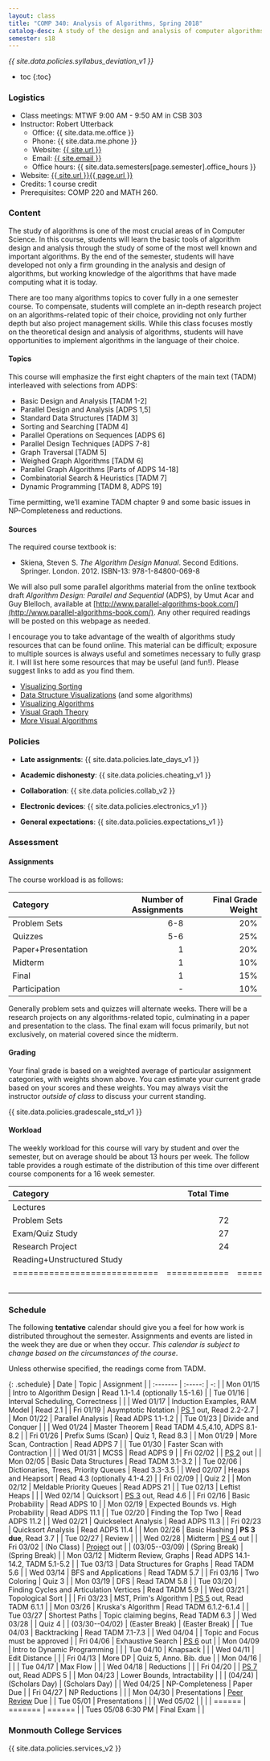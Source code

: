 ```yaml
---
layout: class
title: "COMP 340: Analysis of Algorithms, Spring 2018"
catalog-desc: A study of the design and analysis of computer algorithms. Topics include asymptotic analysis, efficient algorithm design, sorting and order statistics, hashing, binary search trees, graph algorithms, matrix multiplication, and NP completeness. This course begins a more in-depth study in the theory and science of computation.
semester: s18
---
```


*{{ site.data.policies.syllabus_deviation_v1 }}*

* toc
{:toc}

### Logistics

* Class meetings: MTWF 9:00 AM - 9:50 AM in CSB 303
* Instructor: Robert Utterback
  * Office: {{ site.data.me.office }}
  * Phone: {{ site.data.me.phone }}
  * Website: <a href="{{ site.url }}">{{ site.url }}</a>
  * Email: <a href="mailto:{{ site.email }}">{{ site.email }}</a>
  * Office hours: {{ site.data.semesters[page.semester].office_hours }}
* Website: <a href="{{ site.url }}{{ page.url }}">{{ site.url }}{{ page.url }}</a>
* Credits: 1 course credit
* Prerequisites: COMP 220 and MATH 260.

### Content

The study of algorithms is one of the most crucial areas of in
Computer Science. In this course, students will learn the basic tools
of algorithm design and analysis through the study of some of the most
well known and important algorithms. By the end of the semester,
students will have developed not only a firm grounding in the analysis
and design of algorithms, but working knowledge of the algorithms that
have made computing what it is today.  

There are too many algorithms topics to cover fully in a one semester
course. To compensate, students will complete an in-depth research
project on an algorithms-related topic of their choice, providing not
only further depth but also project management skills. While this
class focuses mostly on the theoretical design and analysis of
algorithms, students will have opportunities to implement algorithms
in the language of their choice.

<!-- While it certainly is possible to study algorithms in the absence of -->
<!-- programming, concrete implementations provide a tangible means of -->
<!-- playing with the course material. As a part of the class, students -->
<!-- will implement, in the language of their choice, present and -->
<!-- demonstrate the algorithms from the text. Regular presentations of -->
<!-- code will provide a backdrop for discussions of the relationships -->
<!-- between programming, algorithms and the science of computing. -->

#### Topics

This course will emphasize the first eight chapters of the main text (TADM)
interleaved with selections from ADPS:

* Basic Design and Analysis [TADM 1-2] 
* Parallel Design and Analysis [ADPS 1,5]
* Standard Data Structures [TADM 3]
* Sorting and Searching [TADM 4]
* Parallel Operations on Sequences [ADPS 6]
* Parallel Design Techniques [ADPS 7-8]
* Graph Traversal [TADM 5]
* Weighed Graph Algorithms [TADM 6]
* Parallel Graph Algorithms [Parts of ADPS 14-18]
* Combinatorial Search & Heuristics [TADM 7] 
* Dynamic Programming [TADM 8, ADPS 19]

Time permitting, we’ll examine TADM chapter 9 and some basic issues in
NP-Completeness and reductions.
  
#### Sources

The required course textbook is:

* Skiena, Steven S. *The Algorithm Design Manual*. Second
Editions. Springer. London. 2012.  ISBN-13: 978-1-84800-069-8

We will also pull some parallel algorithms material from the online
textbook draft *Algorithm Design: Parallel and Sequential* (ADPS), by
Umut Acar and Guy Blelloch, available at
[http://www.parallel-algorithms-book.com/](http://www.parallel-algorithms-book.com/). Any
other required readings will be posted on this webpage as needed.

I encourage you to take advantage of the wealth of algorithms study
resources that can be found online. This material can be difficult;
exposure to multiple sources is always useful and sometimes necessary
to fully grasp it. I will list here some resources that may be useful
(and fun!). Please suggest links to add as you find them.

* [Visualizing Sorting](http://panthema.net/2013/sound-of-sorting/)
* [Data Structure Visualizations](http://www.cs.usfca.edu/~galles/visualization/Algorithms.html) (and some algorithms)
* [Visualizing Algorithms](https://bost.ocks.org/mike/algorithms/)
* [Visual Graph Theory](https://mrpandey.github.io/d3graphTheory/index.html)
* [More Visual Algorithms](https://visualgo.net/)

### Policies

* **Late assignments**: {{ site.data.policies.late_days_v1 }}

* **Academic dishonesty**: {{ site.data.policies.cheating_v1 }}

* **Collaboration**: {{ site.data.policies.collab_v2 }}

* **Electronic devices**: {{ site.data.policies.electronics_v1 }}

* **General expectations**: {{ site.data.policies.expectations_v1 }}

### Assessment

#### Assignments

The course workload is as follows: 

| Category           | Number of Assignments | Final Grade Weight |
| :-----             |              -------: |                 -: |
| Problem Sets       |                   6-8 |                20% |
| Quizzes            |                   5-6 |                25% |
| Paper+Presentation |                     1 |                20% |
| Midterm            |                     1 |                10% |
| Final              |                     1 |                15% |
| Participation      |                     - |                10% |

Generally problem sets and quizzes will alternate weeks. There will be
a research projects on any algorithms-related topic, culminating in a
paper and presentation to the class. The final exam will focus
primarily, but not exclusively, on material covered since the
midterm.

#### Grading

Your final grade is based on a weighted average of particular
assignment categories, with weights shown above. You can estimate your
current grade based on your scores and these weights. You may always
visit the instructor *outside of class* to discuss your current
standing.

{{ site.data.policies.gradescale_std_v1 }}

#### Workload

The weekly workload for this course will vary by student and over the
semester, but on average should be about 13 hours per week. The follow
table provides a rough estimate of the distribution of this time over
different course components for a 16 week semester.

| Category                     |   Total Time |     Time/Week (Hours) |
| :-----                      |    -------:  |   -----------------:  |
| Lectures                     |              |                   3.3 |
| Problem Sets                 |           72 |                   4.5 |
| Exam/Quiz Study              |           27 |                   1.7 |
| Research Project             |           24 |                   1.5 |
| Reading+Unstructured Study   |              |                     2 |
| ============================ | ============ | ===================== |
|                              |              |                    13 |

### Schedule
The following **tentative** calendar should give you a feel for how
work is distributed throughout the semester. Assignments and events
are listed in the week they are due or when they occur. *This calendar
is subject to change based on the circumstances of the course*.

<!-- (let* ((start-date (org-read-date nil nil "2018-01-15")) -->
<!--        (end-date (org-read-date nil nil "2018-05-02")) -->
<!--        (days (list "Mon" "Tue" "Wed" "Fri")) -->
<!--        (current start-date)) -->
<!--   (while (string< current end-date) -->
<!--     (let* ((time (org-time-string-to-time current)) -->
<!--            (day (format-time-string "%a" time))) -->
<!--       (if (member day days) -->
<!--           (princ (concat (format-time-string "%a %m/%d" time) "\n")))) -->
<!--     (setq current (org-read-date nil nil "++1" nil (org-time-string-to-time current))))) -->

Unless otherwise specified, the readings come from TADM.

{: .schedule}
| Date               | Topic                                    | Assignment                           |
| :-------           | :-----:                                  | -:                                   |
| Mon 01/15          | Intro to Algorithm Design                | Read 1.1-1.4 (optionally 1.5-1.6)    |
| Tue 01/16          | Interval Scheduling, Correctness         |                                      |
| Wed 01/17          | Induction Examples, RAM Model            | Read 2.1                             |
| Fri 01/19          | Asymptotic Notation                      | [PS 1](ps1.pdf) out, Read 2.2-2.7    |
| Mon 01/22          | Parallel Analysis                        | Read ADPS 1.1-1.2                    |
| Tue 01/23          | Divide and Conquer                       |                                      |
| Wed 01/24          | Master Theorem                           | Read TADM 4.5,4.10, ADPS 8.1-8.2     |
| Fri 01/26          | Prefix Sums (Scan)                       | Quiz 1, Read 8.3                     |
| Mon 01/29          | More Scan, Contraction                   | Read ADPS 7                          |
| Tue 01/30          | Faster Scan with Contraction             |                                      |
| Wed 01/31          | MCSS                                     | Read ADPS 9                          |
| Fri 02/02          |                                          | [PS 2](ps2.pdf) out                  |
| Mon 02/05          | Basic Data Structures                    | Read TADM 3.1-3.2                    |
| Tue 02/06          | Dictionaries, Trees, Priority Queues     | Read 3.3-3.5                         |
| Wed 02/07          | Heaps and Heapsort                       | Read 4.3 (optionally 4.1-4.2)        |
| Fri 02/09          |                                          | Quiz 2                               |
| Mon 02/12          | Meldable Priority Queues                 | Read ADPS 21                         |
| Tue 02/13          | Leftist Heaps                            |                                      |
| Wed 02/14          | Quicksort                                | [PS 3](ps3.pdf) out, Read 4.6        |
| Fri 02/16          | Basic Probability                        | Read ADPS 10                         |
| Mon 02/19          | Expected Bounds vs. High Probability     | Read ADPS 11.1                       |
| Tue 02/20          | Finding the Top Two                      | Read ADPS 11.2                       |
| Wed 02/21          | Quickselect Analysis                     | Read ADPS 11.3                       |
| Fri 02/23          | Quicksort Analysis                       | Read ADPS 11.4                       |
| Mon 02/26          | Basic Hashing                            | **PS 3 due**, Read 3.7               |
| Tue 02/27          | Review                                   |                                      |
| Wed 02/28          | Midterm                                  | [PS 4](ps4.pdf) out                  |
| Fri 03/02          | (No Class)                               | [Project](proj.pdf) out              |
| (03/05--03/09)     | (Spring Break)                           | (Spring Break)                       |
| Mon 03/12          | Midterm Review, Graphs                   | Read ADPS 14.1-14.2, TADM 5.1-5.2    |
| Tue 03/13          | Data Structures for Graphs               | Read TADM 5.6                        |
| Wed 03/14          | BFS and Applications                     | Read TADM 5.7                        |
| Fri 03/16          | Two Coloring                             | Quiz 3                               |
| Mon 03/19          | DFS                                      | Read TADM 5.8                        |
| Tue 03/20          | Finding Cycles and Articulation Vertices | Read TADM 5.9                        |
| Wed 03/21          | Topological Sort                         |                                      |
| Fri 03/23          | MST, Prim's Algorithm                    | [PS 5](ps5.pdf) out, Read TADM 6.1.1 |
| Mon 03/26          | Kruska's Algorithm                       | Read TADM 6.1.2-6.1.4                |
| Tue 03/27          | Shortest Paths                           | Topic claiming begins, Read TADM 6.3 |
| Wed 03/28          |                                          | Quiz 4                               |
| (03/30--04/02)     | (Easter Break)                           | (Easter Break)                       |
| Tue 04/03          | Backtracking                             | Read TADM 7.1-7.3                    |
| Wed 04/04          |                                          | Topic and Focus must be approved     |
| Fri 04/06          | Exhaustive Search                        | [PS 6](ps6.pdf) out                  |
| Mon 04/09          | Intro to Dynamic Programming             |                                      |
| Tue 04/10          | Knapsack                                 |                                      |
| Wed 04/11          | Edit Distance                            |                                      |
| Fri 04/13          | More DP                                  | Quiz 5, Anno. Bib. due               |
| Mon 04/16          |                                          |                                      |
| Tue 04/17          | Max Flow                                 |                                      |
| Wed 04/18          | Reductions                               |                                      |
| Fri 04/20          |                                          | [PS 7](ps7.pdf) out, Read ADPS 5     |
| Mon 04/23          | Lower Bounds, Intractability             |                                      |
| (04/24)            | (Scholars Day)                           | (Scholars Day)                       |
| Wed 04/25          | NP-Completeness                          | Paper Due                            |
| Fri 04/27          | NP Reductions                            |                                      |
| Mon 04/30          | Presentations                            | [Peer Review](review-paper.pdf) Due  |
| Tue 05/01          | Presentations                            |                                      |
| Wed 05/02          |                                          |                                      |
| ======             | =======                                  | ======                               |
| Tues 05/08 6:30 PM | Final Exam                               |                                      |

### Monmouth College Services

{{ site.data.policies.services_v2 }}

<!-- Local Variables: -->
<!-- eval: (orgtbl-mode) -->
<!-- End: -->
